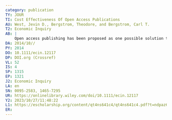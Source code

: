 ```yaml
---
category: publication
TY: JOUR
TI: Cost Effectiveness Of Open Access Publications
AU: West, Jevin D., Bergstrom, Theodore, and Bergstrom, Carl T.
T2: Economic Inquiry
AB: |
    Open access publishing has been proposed as one possible solution to the serials crisis—the rapidly growing subscription prices in scholarly journal publishing. However, open access publishing can present economic pitfalls as well, such as excessive article processing charges. We discuss the decision that an author faces when choosing to submit to an open access journal. We develop an interactive tool to help authors compare among alternative open access venues and thereby get the most for their article processing charges.
DA: 2014/10//
PY: 2014
DO: 10.1111/ecin.12117
DP: DOI.org (Crossref)
VL: 52
IS: 4
SP: 1315
EP: 1321
J2: Economic Inquiry
LA: en
SN: 0095-2583, 1465-7295
UR: https://onlinelibrary.wiley.com/doi/10.1111/ecin.12117
Y2: 2023/10/27/11:48:22
L1: https://escholarship.org/content/qt4ns641c4/qt4ns641c4.pdf?t=ndpaz6
ER: 
---
```

